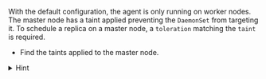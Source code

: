 With the default configuration, the agent is only running on worker nodes. The master node has a taint applied preventing the `DaemonSet` from targeting it. To schedule a replica on a master node, a `toleration` matching the `taint` is required.

* Find the taints applied to the master node.

<details>
<summary>Hint</summary>
`kubectl get nodes` prints a list of all nodes in the cluster. <br/> <br/>

`kubectl describe node <node-name>` prints details about a specific node. 
</details>
